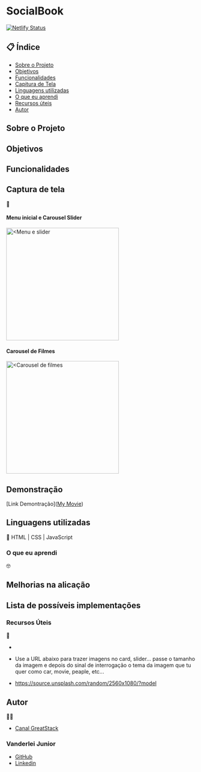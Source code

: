 # SocialBook

[![Netlify Status](https://api.netlify.com/api/v1/badges/92c1beac-8934-4095-82f0-af67343ea67c/deploy-status)](https://app.netlify.com/sites/transcendent-yeot-2e0134/deploys)

##  📋 Índice


- <a href="#sobre-o-projeto">Sobre o Projeto</a>
- <a href="#objetivos">Objetivos</a>
- <a href="#funcionalidades">Funcionalidades</a>
- <a href="#captura-de-tela">Capitura de Tela</a>
- <a href="#linguagens-utilizadas">Linguagens utilizadas</a>
- <a href="#o-que-eu-aprendi">O que eu aprendi</a>
- <a href="#recursos-úteis">Recursos úteis</a>
- <a href="#autor">Autor</a>

##  Sobre o Projeto

 

##  Objetivos


## Funcionalidades



## Captura de tela 
📸

#### Menu inicial e Carousel Slider
<img style="width:300px" src="./assets/" alt="<Menu e slider">

#### Carousel de Filmes
<img style="width:300px" src="./assets/" alt="<Carousel de filmes">




## Demonstração

[Link Demontração](<a href="">My Movie</a>)


## Linguagens utilizadas
📝
HTML | CSS | JavaScript

###  O que eu aprendi
🤓


## Melhorias na alicação



## Lista de possíveis implementações


###   Recursos Úteis
🔧
- <a href="" target="_blank"></a>

- Use a URL abaixo para trazer imagens no card, slider... passe o tamanho da imagem e depois do sinal de interrogação o tema da imagem que tu quer como car, movie, peaple, etc...
- https://source.unsplash.com/random/2560x1080/?model



##   Autor
🧑‍💻
- <a href="http://www.youtube.com/watch?v=CpgNVyUxUV0&t=1259s" target="_blank" rel="noopener noreferrer">Canal GreatStack</a>


### Vanderlei Junior
- <a href="https://github.com/VanderleiGeronimoJunior" target="_blank">GitHub</a>
- <a href="https://www.linkedin.com/in/vanderlei-junior-b9956686/" target="_blank">Linkedin</a>

